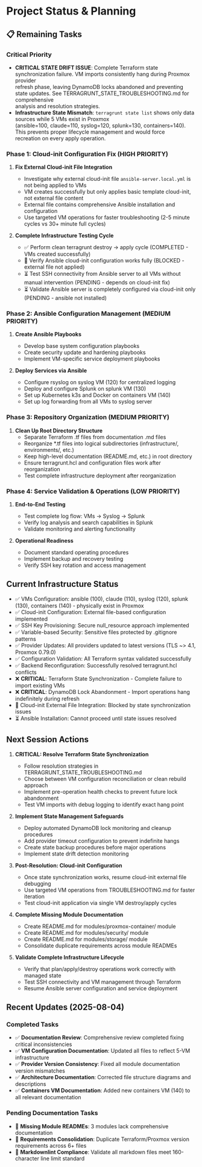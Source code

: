 # Project Status & Planning

## 📋 Remaining Tasks

### Critical Priority

* **CRITICAL STATE DRIFT ISSUE**: Complete Terraform state synchronization failure. VM imports consistently hang during Proxmox provider  
  refresh phase, leaving DynamoDB locks abandoned and preventing state updates. See TERRAGRUNT_STATE_TROUBLESHOOTING.md for comprehensive  
  analysis and resolution strategies.
* **Infrastructure State Mismatch**: `terragrunt state list` shows only data sources while 5 VMs exist in Proxmox  
  (ansible=100, claude=110, syslog=120, splunk=130, containers=140). This prevents proper lifecycle management and would force  
  recreation on every apply operation.

### Phase 1: Cloud-init Configuration Fix (HIGH PRIORITY)

1. **Fix External Cloud-init File Integration**
   * Investigate why external cloud-init file `ansible-server.local.yml` is not being applied to VMs
   * VM creates successfully but only applies basic template cloud-init, not external file content
   * External file contains comprehensive Ansible installation and configuration
   * Use targeted VM operations for faster troubleshooting (2-5 minute cycles vs 30+ minute full cycles)

2. **Complete Infrastructure Testing Cycle**
   * ✅ Perform clean terragrunt destroy → apply cycle (COMPLETED - VMs created successfully)
   * 🔄 Verify Ansible cloud-init configuration works fully (BLOCKED - external file not applied)
   * ⏳ Test SSH connectivity from Ansible server to all VMs without manual intervention (PENDING - depends on cloud-init fix)
   * ⏳ Validate Ansible server is completely configured via cloud-init only (PENDING - ansible not installed)

### Phase 2: Ansible Configuration Management (MEDIUM PRIORITY)

1. **Create Ansible Playbooks**
   * Develop base system configuration playbooks
   * Create security update and hardening playbooks
   * Implement VM-specific service deployment playbooks

2. **Deploy Services via Ansible**
   * Configure rsyslog on syslog VM (120) for centralized logging
   * Deploy and configure Splunk on splunk VM (130)
   * Set up Kubernetes k3s and Docker on containers VM (140)
   * Set up log forwarding from all VMs to syslog server

### Phase 3: Repository Organization (MEDIUM PRIORITY)

1. **Clean Up Root Directory Structure**
   * Separate Terraform .tf files from documentation .md files
   * Reorganize *.tf files into logical subdirectories (infrastructure/, environments/, etc.)
   * Keep high-level documentation (README.md, etc.) in root directory
   * Ensure terragrunt.hcl and configuration files work after reorganization
   * Test complete infrastructure deployment after reorganization

### Phase 4: Service Validation & Operations (LOW PRIORITY)

1. **End-to-End Testing**
   * Test complete log flow: VMs → Syslog → Splunk
   * Verify log analysis and search capabilities in Splunk
   * Validate monitoring and alerting functionality

2. **Operational Readiness**
   * Document standard operating procedures
   * Implement backup and recovery testing
   * Verify SSH key rotation and access management

## Current Infrastructure Status

* ✅ VMs Configuration: ansible (100), claude (110), syslog (120), splunk (130), containers (140) - physically exist in Proxmox
* ✅ Cloud-init Configuration: External file-based configuration implemented
* ✅ SSH Key Provisioning: Secure null_resource approach implemented
* ✅ Variable-based Security: Sensitive files protected by .gitignore patterns
* ✅ Provider Updates: All providers updated to latest versions (TLS ~> 4.1, Proxmox 0.79.0)
* ✅ Configuration Validation: All Terraform syntax validated successfully
* ✅ Backend Reconfiguration: Successfully resolved terragrunt.hcl conflicts
* ❌ **CRITICAL**: Terraform State Synchronization - Complete failure to import existing VMs
* ❌ **CRITICAL**: DynamoDB Lock Abandonment - Import operations hang indefinitely during refresh
* 🔄 Cloud-init External File Integration: Blocked by state synchronization issues
* ⏳ Ansible Installation: Cannot proceed until state issues resolved

## Next Session Actions

1. **CRITICAL: Resolve Terraform State Synchronization**
   * Follow resolution strategies in TERRAGRUNT_STATE_TROUBLESHOOTING.md
   * Choose between VM configuration reconciliation or clean rebuild approach
   * Implement pre-operation health checks to prevent future lock abandonment
   * Test VM imports with debug logging to identify exact hang point

2. **Implement State Management Safeguards**
   * Deploy automated DynamoDB lock monitoring and cleanup procedures
   * Add provider timeout configuration to prevent indefinite hangs
   * Create state backup procedures before major operations
   * Implement state drift detection monitoring

3. **Post-Resolution: Cloud-init Configuration**
   * Once state synchronization works, resume cloud-init external file debugging
   * Use targeted VM operations from TROUBLESHOOTING.md for faster iteration
   * Test cloud-init application via single VM destroy/apply cycles

4. **Complete Missing Module Documentation**
   * Create README.md for modules/proxmox-container/ module
   * Create README.md for modules/security/ module
   * Create README.md for modules/storage/ module
   * Consolidate duplicate requirements across module READMEs

5. **Validate Complete Infrastructure Lifecycle**
   * Verify that plan/apply/destroy operations work correctly with managed state
   * Test SSH connectivity and VM management through Terraform
   * Resume Ansible server configuration and service deployment

## Recent Updates (2025-08-04)

### Completed Tasks

* ✅ **Documentation Review**: Comprehensive review completed fixing critical inconsistencies
* ✅ **VM Configuration Documentation**: Updated all files to reflect 5-VM infrastructure
* ✅ **Provider Version Consistency**: Fixed all module documentation version mismatches
* ✅ **Architecture Documentation**: Corrected file structure diagrams and descriptions
* ✅ **Containers VM Documentation**: Added new containers VM (140) to all relevant documentation

### Pending Documentation Tasks

* 📝 **Missing Module READMEs**: 3 modules lack comprehensive documentation
* 📝 **Requirements Consolidation**: Duplicate Terraform/Proxmox version requirements across 6+ files
* 📝 **Markdownlint Compliance**: Validate all markdown files meet 160-character line limit standard
